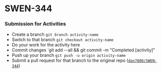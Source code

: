 # SWEN-344

### Submission for Activities
- Create a branch `git branch activity-name`
- Switch to that branch `git checkout activity-name`
- Do your work for the activity here
- Commit changes `git add --all && git commit -m "Completed [activity]"
- Push up your branch `git push -u origin activity-name`
- Submit a pull request for that branch to the original repo ([`dan7800/SWEN-344`](https://github.com/dan7800/SWEN-344))
